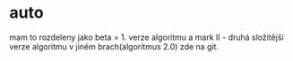 # auto
 
mam to rozdeleny jako beta = 1. verze algoritmu a mark II - druhá složitější verze algoritmu v jiném brach(algoritmus 2.0) zde na git.
